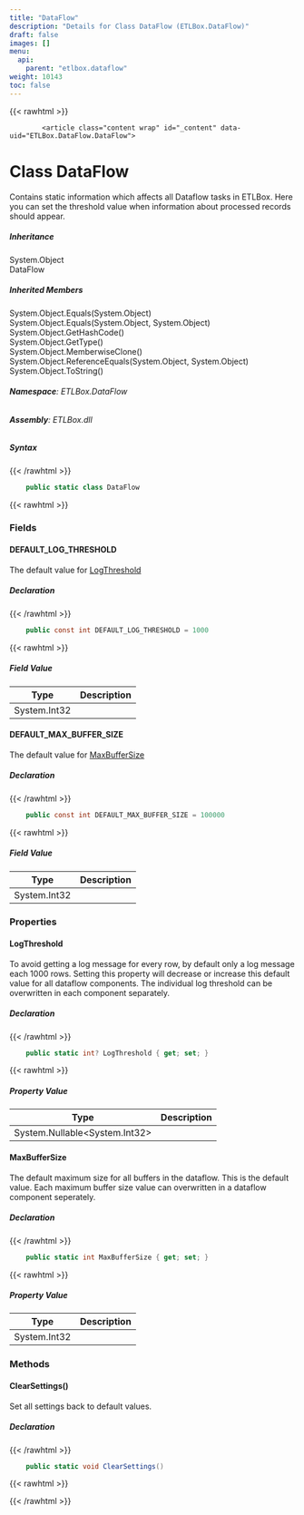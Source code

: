 ```yaml
---
title: "DataFlow"
description: "Details for Class DataFlow (ETLBox.DataFlow)"
draft: false
images: []
menu:
  api:
    parent: "etlbox.dataflow"
weight: 10143
toc: false
---
```


{{< rawhtml >}}

            <article class="content wrap" id="_content" data-uid="ETLBox.DataFlow.DataFlow">
  <h1 id="ETLBox_DataFlow_DataFlow" data-uid="ETLBox.DataFlow.DataFlow" class="text-break">Class DataFlow
  </h1>
  <div class="markdown level0 summary"><p>Contains static information which affects all Dataflow tasks in ETLBox.
Here you can set the threshold value when information about processed records should appear.</p>
</div>
  <div class="markdown level0 conceptual"></div>
  <div class="inheritance">
    <h5>Inheritance</h5>
    <div class="level0"><span class="xref">System.Object</span></div>
    <div class="level1"><span class="xref">DataFlow</span></div>
  </div>
  <div class="inheritedMembers">
    <h5>Inherited Members</h5>
    <div>
      <span class="xref">System.Object.Equals(System.Object)</span>
    </div>
    <div>
      <span class="xref">System.Object.Equals(System.Object, System.Object)</span>
    </div>
    <div>
      <span class="xref">System.Object.GetHashCode()</span>
    </div>
    <div>
      <span class="xref">System.Object.GetType()</span>
    </div>
    <div>
      <span class="xref">System.Object.MemberwiseClone()</span>
    </div>
    <div>
      <span class="xref">System.Object.ReferenceEquals(System.Object, System.Object)</span>
    </div>
    <div>
      <span class="xref">System.Object.ToString()</span>
    </div>
  </div>
<h6><strong>Namespace</strong>: ETLBox.DataFlow</h6>
  <h6><strong>Assembly</strong>: ETLBox.dll</h6>
  <h5 id="ETLBox_DataFlow_DataFlow_syntax">Syntax</h5>
{{< /rawhtml >}}

```C#
    public static class DataFlow
```

{{< rawhtml >}}
  <h3 id="fields">Fields
  </h3>
  <h4 id="ETLBox_DataFlow_DataFlow_DEFAULT_LOG_THRESHOLD" data-uid="ETLBox.DataFlow.DataFlow.DEFAULT_LOG_THRESHOLD">DEFAULT_LOG_THRESHOLD</h4>
  <div class="markdown level1 summary"><p>The default value for <a class="xref" href="/api/etlbox.dataflow/dataflow#ETLBox_DataFlow_DataFlow_LogThreshold">LogThreshold</a></p>
</div>
  <div class="markdown level1 conceptual"></div>
  <h5 class="decalaration">Declaration</h5>
{{< /rawhtml >}}

```C#
    public const int DEFAULT_LOG_THRESHOLD = 1000
```

{{< rawhtml >}}
  <h5 class="fieldValue">Field Value</h5>
  <table class="table table-bordered table-striped table-condensed">
    <thead>
      <tr>
        <th>Type</th>
        <th>Description</th>
      </tr>
    </thead>
    <tbody>
      <tr>
        <td><span class="xref">System.Int32</span></td>
        <td></td>
      </tr>
    </tbody>
  </table>
  <h4 id="ETLBox_DataFlow_DataFlow_DEFAULT_MAX_BUFFER_SIZE" data-uid="ETLBox.DataFlow.DataFlow.DEFAULT_MAX_BUFFER_SIZE">DEFAULT_MAX_BUFFER_SIZE</h4>
  <div class="markdown level1 summary"><p>The default value for <a class="xref" href="/api/etlbox.dataflow/dataflow#ETLBox_DataFlow_DataFlow_MaxBufferSize">MaxBufferSize</a></p>
</div>
  <div class="markdown level1 conceptual"></div>
  <h5 class="decalaration">Declaration</h5>
{{< /rawhtml >}}

```C#
    public const int DEFAULT_MAX_BUFFER_SIZE = 100000
```

{{< rawhtml >}}
  <h5 class="fieldValue">Field Value</h5>
  <table class="table table-bordered table-striped table-condensed">
    <thead>
      <tr>
        <th>Type</th>
        <th>Description</th>
      </tr>
    </thead>
    <tbody>
      <tr>
        <td><span class="xref">System.Int32</span></td>
        <td></td>
      </tr>
    </tbody>
  </table>
  <h3 id="properties">Properties
  </h3>
  <a id="ETLBox_DataFlow_DataFlow_LogThreshold_" data-uid="ETLBox.DataFlow.DataFlow.LogThreshold*"></a>
  <h4 id="ETLBox_DataFlow_DataFlow_LogThreshold" data-uid="ETLBox.DataFlow.DataFlow.LogThreshold">LogThreshold</h4>
  <div class="markdown level1 summary"><p>To avoid getting a log message for every row, by default only a log message each 1000 rows.
Setting this property will decrease or increase this default value for all dataflow components.
The individual log threshold can be overwritten in each component separately.</p>
</div>
  <div class="markdown level1 conceptual"></div>
  <h5 class="decalaration">Declaration</h5>
{{< /rawhtml >}}

```C#
    public static int? LogThreshold { get; set; }
```

{{< rawhtml >}}
  <h5 class="propertyValue">Property Value</h5>
  <table class="table table-bordered table-striped table-condensed">
    <thead>
      <tr>
        <th>Type</th>
        <th>Description</th>
      </tr>
    </thead>
    <tbody>
      <tr>
        <td><span class="xref">System.Nullable</span>&lt;<span class="xref">System.Int32</span>&gt;</td>
        <td></td>
      </tr>
    </tbody>
  </table>
  <a id="ETLBox_DataFlow_DataFlow_MaxBufferSize_" data-uid="ETLBox.DataFlow.DataFlow.MaxBufferSize*"></a>
  <h4 id="ETLBox_DataFlow_DataFlow_MaxBufferSize" data-uid="ETLBox.DataFlow.DataFlow.MaxBufferSize">MaxBufferSize</h4>
  <div class="markdown level1 summary"><p>The default maximum size for all buffers in the dataflow.
This is the default value. Each maximum buffer size value can overwritten in a dataflow component seperately.</p>
</div>
  <div class="markdown level1 conceptual"></div>
  <h5 class="decalaration">Declaration</h5>
{{< /rawhtml >}}

```C#
    public static int MaxBufferSize { get; set; }
```

{{< rawhtml >}}
  <h5 class="propertyValue">Property Value</h5>
  <table class="table table-bordered table-striped table-condensed">
    <thead>
      <tr>
        <th>Type</th>
        <th>Description</th>
      </tr>
    </thead>
    <tbody>
      <tr>
        <td><span class="xref">System.Int32</span></td>
        <td></td>
      </tr>
    </tbody>
  </table>
  <h3 id="methods">Methods
  </h3>
  <a id="ETLBox_DataFlow_DataFlow_ClearSettings_" data-uid="ETLBox.DataFlow.DataFlow.ClearSettings*"></a>
  <h4 id="ETLBox_DataFlow_DataFlow_ClearSettings" data-uid="ETLBox.DataFlow.DataFlow.ClearSettings">ClearSettings()</h4>
  <div class="markdown level1 summary"><p>Set all settings back to default values.</p>
</div>
  <div class="markdown level1 conceptual"></div>
  <h5 class="decalaration">Declaration</h5>
{{< /rawhtml >}}

```C#
    public static void ClearSettings()
```

{{< rawhtml >}}

{{< /rawhtml >}}
